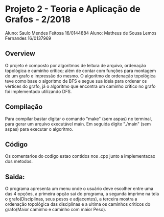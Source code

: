 # Projeto 2 - Teoria e Aplicação de Grafos - 2/2018
Aluno: Saulo Mendes Feitosa 16/0144884
Aluno: Matheus de Sousa Lemos Fernandes 16/0137969

## Overview
O projeto é composto por algoritmos de leitura de arquivo, ordenação topológica e caminho crítico; além de contar com funções para montagem de um grafo e impressão do mesmo.
O algoritmo de ordenação topológica teve como base o algoritmo de BFS e segue sua ideia para ordenar os vértices do grafo, já o algoritmo que encontra um caminho crítico no grafo foi implementado utilizando DFS.

## Compilação
Para compilar bastar digitar o comando "make" (sem aspas) no terminal, para gerar um arquivo executável main.
    Em seguida digite "./main" (sem aspas) para executar o algoritmo.

## Código
Os comentarios do codigo estao contidos nos .cpp junto a implementacao dos metodos.

## Saida:
O programa apresenta um menu onde o usuário deve escolher entre uma das 4 opções, a primeira opção sai do programa, a segunda imprime na tela o grafo(Disciplinas, seus pesos e adjacentes), a terceira mostra a ordenação topológica das disciplinas e a ultima os caminhos criticos do grafo(Maior caminho e caminho com maior Peso).
